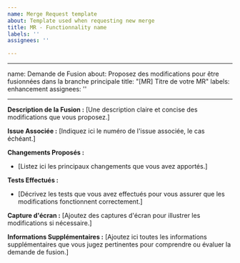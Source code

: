 ```yaml
---
name: Merge Request template
about: Template used when requesting new merge
title: MR - Functionnality name
labels: ''
assignees: ''

---
```


---
name: Demande de Fusion
about: Proposez des modifications pour être fusionnées dans la branche principale
title: "[MR] Titre de votre MR"
labels: enhancement
assignees: ''

---

**Description de la Fusion :**
[Une description claire et concise des modifications que vous proposez.]

**Issue Associée :**
[Indiquez ici le numéro de l'issue associée, le cas échéant.]

**Changements Proposés :**
- [Listez ici les principaux changements que vous avez apportés.]

**Tests Effectués :**
- [Décrivez les tests que vous avez effectués pour vous assurer que les modifications fonctionnent correctement.]

**Capture d'écran :**
[Ajoutez des captures d'écran pour illustrer les modifications si nécessaire.]

**Informations Supplémentaires :**
[Ajoutez ici toutes les informations supplémentaires que vous jugez pertinentes pour comprendre ou évaluer la demande de fusion.]
